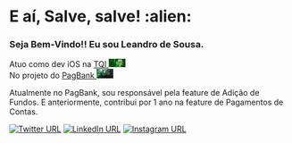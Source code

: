 <h1> E aí, Salve, salve! :alien: </h1>

### Seja Bem-Vindo!! Eu sou Leandro de Sousa.
<p>Atuo como dev iOS na <a href="https://tqi.com.br/">TQI </a><img src="https://github.com/leandrodesousa-dev/leandrodesousa/blob/main/gifs/matrix-1.gif" width="30"></br>No projeto do <a href="https://apps.apple.com/br/app/banco-pagbank-pagseguro/id1186059012">PagBank </a><img src="https://github.com/leandrodesousa-dev/leandrodesousa/blob/main/gifs/dinheiro-1.gif" width="30"> 
</p>

Atualmente no PagBank, sou responsável pela feature de Adição de Fundos. E anteriormente, contribui por 1 ano na feature de Pagamentos de Contas.

[![Twitter URL](https://img.shields.io/static/v1?color=blue&label=Twitter%20&logo=twitter&logoColor=white&style=for-the-badge&message=Follow)](https://twitter.com/leandrodevios)
[![LinkedIn URL](https://img.shields.io/static/v1?color=blue&label=linkedin&logo=linkedin&logoColor=white&style=for-the-badge&message=Connect)](https://www.linkedin.com/in/leandrodesousadesenvolvedorios/)
[![Instagram URL](https://img.shields.io/static/v1?color=orange&label=Instagram&logo=Instagram&logoColor=white&style=for-the-badge&message=Follow)](https://www.instagram.com/leandroodesousa/)




